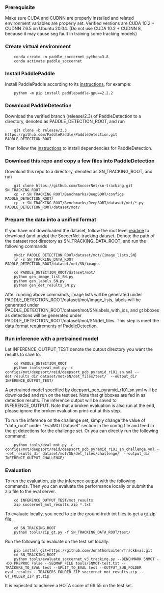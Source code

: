 ### Prerequisite
Make sure CUDA and CUDNN are properly installed and related environment variables are properly set. Verified versions are CUDA 10.2 + CUDNN 7.6.5 on Ubuntu 20.04. (Do not use CUDA 10.2 + CUDNN 8, because it may cause seg fault in training some tracking models)

### Create virtual environment
```
    conda create -n paddle_soccernet python=3.8
    conda activate paddle_soccernet
```

### Install PaddlePaddle
Install PaddlePaddle according to its [instructions](https://github.com/PaddlePaddle/PaddleDetection/blob/release/2.3/docs/tutorials/INSTALL.md), for example:
```    
    python -m pip install paddlepaddle-gpu==2.2.2
```

### Download PaddleDetection
Download the verified branch (release/2.3) of PaddleDetection to a directory, denoted as PADDLE_DETECTION_ROOT, and run
```
    git clone -b release/2.3 https://github.com/PaddlePaddle/PaddleDetection.git  PADDLE_DETECTION_ROOT
```
Then follow the [instructions](https://github.com/PaddlePaddle/PaddleDetection/blob/release/2.3/docs/tutorials/INSTALL.md#2-install-paddledetection) to install dependencies for PaddleDetection.

### Download this repo and copy a few files into PaddleDetection 
Download this repo to a directory, denoted as SN_TRACKING_ROOT, and run
```
    git clone https://github.com/SoccerNet/sn-tracking.git  SN_TRACKING_ROOT
    cp -r SN_TRACKING_ROOT/Benchmarks/DeepSORT/configs  PADDLE_DETECTION_ROOT/
    cp -r SN_TRACKING_ROOT/Benchmarks/DeepSORT/dataset/mot/*.py  PADDLE_DETECTION_ROOT/dataset/mot/
```

### Prepare the data into a unified format
If you have not downloaded the dataset, follow the root level [readme](https://github.com/SoccerNet/sn-tracking#how-to-download-soccernet-tracking) to download (and unzip) the SoccerNet-tracking dataset. Denote the path of the dataset root directory as SN_TRACKING_DATA_ROOT, and run the following commands
```
    mkdir PADDLE_DETECTION_ROOT/dataset/mot/{image_lists,SN}
    ln -s SN_TRACKING_DATA_ROOT PADDLE_DETECTION_ROOT/dataset/mot/SN/images

    cd PADDLE_DETECTION_ROOT/dataset/mot/
    python gen_image_list_SN.py
    python gen_labels_SN.py
    python gen_det_results_SN.py
```
After running above commands, image lists will be generated under PADDLE_DETECTION_ROOT/dataset/mot/image_lists, labels will be generated under PADDLE_DETECTION_ROOT/dataset/mot/SN/labels_with_ids, and gt bboxes as detections will be generated under PADDLE_DETECTION_ROOT/dataset/mot/SN/det_files. This step is meet the [data format](https://github.com/PaddlePaddle/PaddleDetection/blob/release/2.3/configs/mot/README_en.md#data-format) requirements of PaddleDetection.

### Run inference with a pretrained model
Let INFERENCE_OUTPUT_TEST denote the output directory you want the results to save to.
```
    cd PADDLE_DETECTION_ROOT
    python tools/eval_mot.py -c configs/mot/deepsort/reid/deepsort_pcb_pyramid_r101_sn.yml --det_results_dir dataset/mot/SN/det_files/test/  --output_dir INFERENCE_OUTPUT_TEST/
```
A pretrained model specified by deepsort_pcb_pyramid_r101_sn.yml will be downloaded and run on the test set. Note that gt bboxes are fed in as detection results. The inference output will be saved to INFERENCE_OUTPUT. Note that a broken evaluation is also run at the end, please ignore the broken evaluation print-out at this step. 

To run the inference on the challenge set, simply change the value of "data_root" under "EvalMOTDataset" section in the config file and feed in the gt detections for the challenge set. Or you can directly run the following command:
```
    python tools/eval_mot.py -c configs/mot/deepsort/reid/deepsort_pcb_pyramid_r101_sn_challenge.yml --det_results_dir dataset/mot/SN/det_files/challenge/  --output_dir INFERENCE_OUTPUT_CHALLENGE/
```

### Evaluation
To run the evaluation, zip the inference output with the following commands. Then you can evaluate the performance locally or submit the zip file to the eval server. 
```
    cd INFERENCE_OUTPUT_TEST/mot_results
    zip soccernet_mot_results.zip *.txt
```

To evaluate locally, you need to zip the ground truth txt files to get a gt.zip file.
```
    cd SN_TRACKING_ROOT
    python tools/zip_gt.py -f SN_TRACKING_DATA_ROOT/test/
```

Run the following to evaluate on the test set locally:
```
    pip install git+https://github.com/JonathonLuiten/TrackEval.git
    cd SN_TRACKING_ROOT
    python tools/evaluate_soccernet_v3_tracking.py --BENCHMARK SNMOT --DO_PREPROC False --SEQMAP_FILE tools/SNMOT-test.txt --TRACKERS_TO_EVAL test --SPLIT_TO_EVAL test --OUTPUT_SUB_FOLDER eval_results --TRACKERS_FOLDER_ZIP soccernet_mot_results.zip --GT_FOLDER_ZIP gt.zip
```
It is expected to achieve a HOTA score of 69.55 on the test set.
